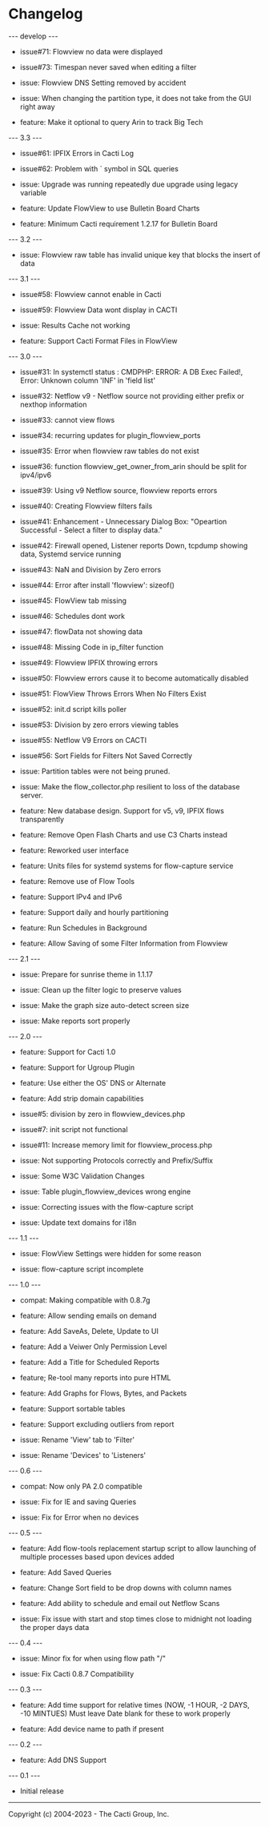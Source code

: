 # Changelog

--- develop ---

* issue#71: Flowview no data were displayed

* issue#73: Timespan never saved when editing a filter

* issue: Flowview DNS Setting removed by accident

* issue: When changing the partition type, it does not take from the GUI right
  away

* feature: Make it optional to query Arin to track Big Tech


--- 3.3 ---

* issue#61: IPFIX Errors in Cacti Log

* issue#62: Problem with ` symbol in SQL queries

* issue: Upgrade was running repeatedly due upgrade using legacy variable

* feature: Update FlowView to use Bulletin Board Charts

* feature: Minimum Cacti requirement 1.2.17 for Bulletin Board


--- 3.2 ---

* issue: Flowview raw table has invalid unique key that blocks the insert of
  data


--- 3.1 ---

* issue#58: Flowview cannot enable in Cacti

* issue#59: Flowview Data wont display in CACTI

* issue: Results Cache not working

* feature: Support Cacti Format Files in FlowView


--- 3.0 ---

* issue#31: In systemctl status : CMDPHP: ERROR: A DB Exec Failed!, Error:
  Unknown column 'INF' in 'field list'

* issue#32: Netflow v9 - Netflow source not providing either prefix or nexthop
  information

* issue#33: cannot view flows

* issue#34: recurring updates for plugin_flowview_ports

* issue#35: Error when flowview raw tables do not exist

* issue#36: function flowview_get_owner_from_arin should be split for ipv4/ipv6

* issue#39: Using v9 Netflow source, flowview reports errors

* issue#40: Creating Flowview filters fails

* issue#41: Enhancement - Unnecessary Dialog Box: "Opeartion Successful - Select
  a filter to display data."

* issue#42: Firewall opened, Listener reports Down, tcpdump showing data,
  Systemd service running

* issue#43: NaN and Division by Zero errors

* issue#44: Error after install 'flowview': sizeof()

* issue#45: FlowView tab missing

* issue#46: Schedules dont work

* issue#47: flowData not showing data

* issue#48: Missing Code in ip_filter function

* issue#49: Flowview IPFIX throwing errors

* issue#50: Flowview errors cause it to become automatically disabled

* issue#51: FlowView Throws Errors When No Filters Exist

* issue#52: init.d script kills poller

* issue#53: Division by zero errors viewing tables

* issue#55: Netflow V9 Errors on CACTI

* issue#56: Sort Fields for Filters Not Saved Correctly

* issue: Partition tables were not being pruned.

* issue: Make the flow_collector.php resilient to loss of the database server.

* feature: New database design.  Support for v5, v9, IPFIX flows transparently

* feature: Remove Open Flash Charts and use C3 Charts instead

* feature: Reworked user interface

* feature: Units files for systemd systems for flow-capture service

* feature: Remove use of Flow Tools

* feature: Support IPv4 and IPv6

* feature: Support daily and hourly partitioning

* feature: Run Schedules in Background

* feature: Allow Saving of some Filter Information from Flowview


--- 2.1 ---

* issue: Prepare for sunrise theme in 1.1.17

* issue: Clean up the filter logic to preserve values

* issue: Make the graph size auto-detect screen size

* issue: Make reports sort properly


--- 2.0 ---

* feature: Support for Cacti 1.0

* feature: Support for Ugroup Plugin

* feature: Use either the OS' DNS or Alternate

* feature: Add strip domain capabilities

* issue#5: division by zero in flowview_devices.php

* issue#7: init script not functional

* issue#11: Increase memory limit for flowview_process.php

* issue: Not supporting Protocols correctly and Prefix/Suffix

* issue: Some W3C Validation Changes

* issue: Table plugin_flowview_devices wrong engine

* issue: Correcting issues with the flow-capture script

* issue: Update text domains for i18n


--- 1.1 ---

* issue: FlowView Settings were hidden for some reason

* issue: flow-capture script incomplete


--- 1.0 ---

* compat: Making compatible with 0.8.7g

* feature: Allow sending emails on demand

* feature: Add SaveAs, Delete, Update to UI

* feature: Add a Veiwer Only Permission Level

* feature: Add a Title for Scheduled Reports

* feature; Re-tool many reports into pure HTML

* feature: Add Graphs for Flows, Bytes, and Packets

* feature: Support sortable tables

* feature: Support excluding outliers from report

* issue: Rename 'View' tab to 'Filter'

* issue: Rename 'Devices' to 'Listeners'


--- 0.6 ---

* compat: Now only PA 2.0 compatible

* issue: Fix for IE and saving Queries

* issue: Fix for Error when no devices


--- 0.5 ---

* feature: Add flow-tools replacement startup script to allow launching of
  multiple processes based upon devices added

* feature: Add Saved Queries

* feature: Change Sort field to be drop downs with column names

* feature: Add ability to schedule and email out Netflow Scans

* issue: Fix issue with start and stop times close to midnight not loading the
  proper days data


--- 0.4 ---

* issue: Minor fix for when using flow path "/"

* issue: Fix Cacti 0.8.7 Compatibility


--- 0.3 ---

* feature: Add time support for relative times (NOW, -1 HOUR, -2 DAYS, -10
  MINTUES) Must leave Date blank for these to work properly

* feature: Add device name to path if present


--- 0.2 ---

* feature: Add DNS Support


--- 0.1 ---

* Initial release

-----------------------------------------------
Copyright (c) 2004-2023 - The Cacti Group, Inc.
